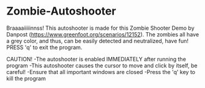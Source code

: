 # Zombie-Autoshooter
Braaaaiiiiinnss!
This autoshooter is made for this Zombie Shooter Demo by Danpost (https://www.greenfoot.org/scenarios/12152).
The zombies all have a grey color, and thus, can be easily detected and neutralized, have fun!
PRESS 'q' to exit the program.

CAUTION!
-The autoshooter is enabled IMMEDIATELY after running the program 
-This autoshooter causes the cursor to move and click by itself, be careful!
-Ensure that all important windows are closed
-Press the 'q' key to kill the program

